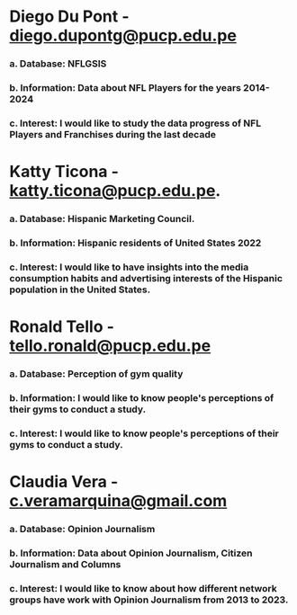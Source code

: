 # Diego Du Pont - diego.dupontg@pucp.edu.pe
### a. Database: NFLGSIS
### b. Information: Data about NFL Players for the years 2014-2024
### c. Interest: I would like to study the data progress of NFL Players and Franchises during the last decade

# Katty Ticona - katty.ticona@pucp.edu.pe.
### a. Database: Hispanic Marketing Council.
### b. Information: Hispanic residents of United States 2022
### c. Interest: I would like to have  insights into the media consumption habits and advertising interests of the Hispanic population in the United States.

# Ronald Tello - tello.ronald@pucp.edu.pe
### a. Database: Perception of gym quality
### b. Information: I would like to know people's perceptions of their gyms to conduct a study.
### c. Interest: I would like to know people's perceptions of their gyms to conduct a study.

# Claudia Vera - c.veramarquina@gmail.com
### a. Database: Opinion Journalism
### b. Information: Data about Opinion Journalism, Citizen Journalism and Columns
### c. Interest: I would like to know about how different network groups have work with Opinion Journalism from 2013 to 2023.
